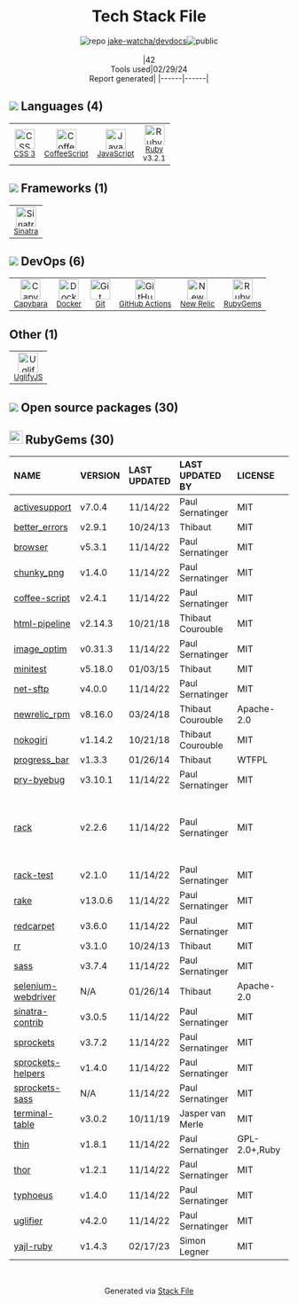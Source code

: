 <!--
&lt;--- Readme.md Snippet without images Start ---&gt;
## Tech Stack
jake-watcha/devdocs is built on the following main stack:

- [CoffeeScript](http://coffeescript.org/) – Languages
- [JavaScript](https://developer.mozilla.org/en-US/docs/Web/JavaScript) – Languages
- [Ruby](https://www.ruby-lang.org) – Languages
- [Sinatra](http://www.sinatrarb.com/) – Microframeworks (Backend)
- [Capybara](http://jnicklas.github.io/capybara/) – Testing Frameworks
- [Docker](https://www.docker.com/) – Virtual Machine Platforms & Containers
- [GitHub Actions](https://github.com/features/actions) – Continuous Integration
- [New Relic](http://newrelic.com) – Performance Monitoring
- [UglifyJS](http://lisperator.net/uglifyjs/) – Javascript Utilities & Libraries

Full tech stack [here](/techstack.md)

&lt;--- Readme.md Snippet without images End ---&gt;

&lt;--- Readme.md Snippet with images Start ---&gt;
## Tech Stack
jake-watcha/devdocs is built on the following main stack:

- <img width='25' height='25' src='https://img.stackshare.io/service/1178/slQydAMv.png' alt='CoffeeScript'/> [CoffeeScript](http://coffeescript.org/) – Languages
- <img width='25' height='25' src='https://img.stackshare.io/service/1209/javascript.jpeg' alt='JavaScript'/> [JavaScript](https://developer.mozilla.org/en-US/docs/Web/JavaScript) – Languages
- <img width='25' height='25' src='https://img.stackshare.io/service/989/ruby.png' alt='Ruby'/> [Ruby](https://www.ruby-lang.org) – Languages
- <img width='25' height='25' src='https://img.stackshare.io/service/999/logo.png' alt='Sinatra'/> [Sinatra](http://www.sinatrarb.com/) – Microframeworks (Backend)
- <img width='25' height='25' src='https://img.stackshare.io/service/2595/capybara.png' alt='Capybara'/> [Capybara](http://jnicklas.github.io/capybara/) – Testing Frameworks
- <img width='25' height='25' src='https://img.stackshare.io/service/586/n4u37v9t_400x400.png' alt='Docker'/> [Docker](https://www.docker.com/) – Virtual Machine Platforms & Containers
- <img width='25' height='25' src='https://img.stackshare.io/service/11563/actions.png' alt='GitHub Actions'/> [GitHub Actions](https://github.com/features/actions) – Continuous Integration
- <img width='25' height='25' src='https://img.stackshare.io/service/103/default_193410db3a7e419c7b436961bf41d733c7346b59.png' alt='New Relic'/> [New Relic](http://newrelic.com) – Performance Monitoring
- <img width='25' height='25' src='https://img.stackshare.io/service/2203/default_9058af6f02375a99f634f537d727e32df92ac262.png' alt='UglifyJS'/> [UglifyJS](http://lisperator.net/uglifyjs/) – Javascript Utilities & Libraries

Full tech stack [here](/techstack.md)

&lt;--- Readme.md Snippet with images End ---&gt;
-->
<div align="center">

# Tech Stack File
![](https://img.stackshare.io/repo.svg "repo") [jake-watcha/devdocs](https://github.com/jake-watcha/devdocs)![](https://img.stackshare.io/public_badge.svg "public")
<br/><br/>
|42<br/>Tools used|02/29/24 <br/>Report generated|
|------|------|
</div>

## <img src='https://img.stackshare.io/languages.svg'/> Languages (4)
<table><tr>
  <td align='center'>
  <img width='36' height='36' src='https://img.stackshare.io/service/6727/css.png' alt='CSS 3'>
  <br>
  <sub><a href="https://developer.mozilla.org/en-US/docs/Web/CSS/CSS3">CSS 3</a></sub>
  <br>
  <sub></sub>
</td>

<td align='center'>
  <img width='36' height='36' src='https://img.stackshare.io/service/1178/slQydAMv.png' alt='CoffeeScript'>
  <br>
  <sub><a href="http://coffeescript.org/">CoffeeScript</a></sub>
  <br>
  <sub></sub>
</td>

<td align='center'>
  <img width='36' height='36' src='https://img.stackshare.io/service/1209/javascript.jpeg' alt='JavaScript'>
  <br>
  <sub><a href="https://developer.mozilla.org/en-US/docs/Web/JavaScript">JavaScript</a></sub>
  <br>
  <sub></sub>
</td>

<td align='center'>
  <img width='36' height='36' src='https://img.stackshare.io/service/989/ruby.png' alt='Ruby'>
  <br>
  <sub><a href="https://www.ruby-lang.org">Ruby</a></sub>
  <br>
  <sub>v3.2.1</sub>
</td>

</tr>
</table>

## <img src='https://img.stackshare.io/frameworks.svg'/> Frameworks (1)
<table><tr>
  <td align='center'>
  <img width='36' height='36' src='https://img.stackshare.io/service/999/logo.png' alt='Sinatra'>
  <br>
  <sub><a href="http://www.sinatrarb.com/">Sinatra</a></sub>
  <br>
  <sub></sub>
</td>

</tr>
</table>

## <img src='https://img.stackshare.io/devops.svg'/> DevOps (6)
<table><tr>
  <td align='center'>
  <img width='36' height='36' src='https://img.stackshare.io/service/2595/capybara.png' alt='Capybara'>
  <br>
  <sub><a href="http://jnicklas.github.io/capybara/">Capybara</a></sub>
  <br>
  <sub></sub>
</td>

<td align='center'>
  <img width='36' height='36' src='https://img.stackshare.io/service/586/n4u37v9t_400x400.png' alt='Docker'>
  <br>
  <sub><a href="https://www.docker.com/">Docker</a></sub>
  <br>
  <sub></sub>
</td>

<td align='center'>
  <img width='36' height='36' src='https://img.stackshare.io/service/1046/git.png' alt='Git'>
  <br>
  <sub><a href="http://git-scm.com/">Git</a></sub>
  <br>
  <sub></sub>
</td>

<td align='center'>
  <img width='36' height='36' src='https://img.stackshare.io/service/11563/actions.png' alt='GitHub Actions'>
  <br>
  <sub><a href="https://github.com/features/actions">GitHub Actions</a></sub>
  <br>
  <sub></sub>
</td>

<td align='center'>
  <img width='36' height='36' src='https://img.stackshare.io/service/103/default_193410db3a7e419c7b436961bf41d733c7346b59.png' alt='New Relic'>
  <br>
  <sub><a href="http://newrelic.com">New Relic</a></sub>
  <br>
  <sub></sub>
</td>

<td align='center'>
  <img width='36' height='36' src='https://img.stackshare.io/service/12795/5jL6-BA5_400x400.jpeg' alt='RubyGems'>
  <br>
  <sub><a href="https://rubygems.org/">RubyGems</a></sub>
  <br>
  <sub></sub>
</td>

</tr>
</table>

## Other (1)
<table><tr>
  <td align='center'>
  <img width='36' height='36' src='https://img.stackshare.io/service/2203/default_9058af6f02375a99f634f537d727e32df92ac262.png' alt='UglifyJS'>
  <br>
  <sub><a href="http://lisperator.net/uglifyjs/">UglifyJS</a></sub>
  <br>
  <sub></sub>
</td>

</tr>
</table>


## <img src='https://img.stackshare.io/group.svg' /> Open source packages (30)</h2>

## <img width='24' height='24' src='https://img.stackshare.io/service/12795/5jL6-BA5_400x400.jpeg'/> RubyGems (30)

|NAME|VERSION|LAST UPDATED|LAST UPDATED BY|LICENSE|VULNERABILITIES|
|:------|:------|:------|:------|:------|:------|
|[activesupport](https://rubygems.org/activesupport)|v7.0.4|11/14/22|Paul Sernatinger |MIT|[CVE-2023-38037](https://github.com/advisories/GHSA-cr5q-6q9f-rq6q) (Low)|
|[better_errors](https://rubygems.org/better_errors)|v2.9.1|10/24/13|Thibaut |MIT|N/A|
|[browser](https://rubygems.org/browser)|v5.3.1|11/14/22|Paul Sernatinger |MIT|N/A|
|[chunky_png](https://rubygems.org/chunky_png)|v1.4.0|11/14/22|Paul Sernatinger |MIT|N/A|
|[coffee-script](https://rubygems.org/coffee-script)|v2.4.1|11/14/22|Paul Sernatinger |MIT|N/A|
|[html-pipeline](https://rubygems.org/html-pipeline)|v2.14.3|10/21/18|Thibaut Courouble |MIT|N/A|
|[image_optim](https://rubygems.org/image_optim)|v0.31.3|11/14/22|Paul Sernatinger |MIT|N/A|
|[minitest](https://rubygems.org/minitest)|v5.18.0|01/03/15|Thibaut |MIT|N/A|
|[net-sftp](https://rubygems.org/net-sftp)|v4.0.0|11/14/22|Paul Sernatinger |MIT|N/A|
|[newrelic_rpm](https://rubygems.org/newrelic_rpm)|v8.16.0|03/24/18|Thibaut Courouble |Apache-2.0|N/A|
|[nokogiri](https://rubygems.org/nokogiri)|v1.14.2|10/21/18|Thibaut Courouble |MIT|[](https://github.com/advisories/GHSA-xc9x-jj77-9p9j) (Moderate)<br/>[](https://github.com/advisories/GHSA-pxvg-2qj5-37jq) (Moderate)|
|[progress_bar](https://rubygems.org/progress_bar)|v1.3.3|01/26/14|Thibaut |WTFPL|N/A|
|[pry-byebug](https://rubygems.org/pry-byebug)|v3.10.1|11/14/22|Paul Sernatinger |MIT|N/A|
|[rack](https://rubygems.org/rack)|v2.2.6|11/14/22|Paul Sernatinger |MIT|[CVE-2024-25126](https://github.com/advisories/GHSA-22f2-v57c-j9cx) (Low)<br/>[CVE-2024-26146](https://github.com/advisories/GHSA-54rr-7fvw-6x8f) (Low)<br/>[CVE-2024-26141](https://github.com/advisories/GHSA-xj5v-6v4g-jfw6) (Low)|
|[rack-test](https://rubygems.org/rack-test)|v2.1.0|11/14/22|Paul Sernatinger |MIT|N/A|
|[rake](https://rubygems.org/rake)|v13.0.6|11/14/22|Paul Sernatinger |MIT|N/A|
|[redcarpet](https://rubygems.org/redcarpet)|v3.6.0|11/14/22|Paul Sernatinger |MIT|N/A|
|[rr](https://rubygems.org/rr)|v3.1.0|10/24/13|Thibaut |MIT|N/A|
|[sass](https://rubygems.org/sass)|v3.7.4|11/14/22|Paul Sernatinger |MIT|N/A|
|[selenium-webdriver](https://rubygems.org/selenium-webdriver)|N/A|01/26/14|Thibaut |Apache-2.0|N/A|
|[sinatra-contrib](https://rubygems.org/sinatra-contrib)|v3.0.5|11/14/22|Paul Sernatinger |MIT|N/A|
|[sprockets](https://rubygems.org/sprockets)|v3.7.2|11/14/22|Paul Sernatinger |MIT|N/A|
|[sprockets-helpers](https://rubygems.org/sprockets-helpers)|v1.4.0|11/14/22|Paul Sernatinger |MIT|N/A|
|[sprockets-sass](https://rubygems.org/sprockets-sass)|N/A|11/14/22|Paul Sernatinger |MIT|N/A|
|[terminal-table](https://rubygems.org/terminal-table)|v3.0.2|10/11/19|Jasper van Merle |MIT|N/A|
|[thin](https://rubygems.org/thin)|v1.8.1|11/14/22|Paul Sernatinger |GPL-2.0+,Ruby|N/A|
|[thor](https://rubygems.org/thor)|v1.2.1|11/14/22|Paul Sernatinger |MIT|N/A|
|[typhoeus](https://rubygems.org/typhoeus)|v1.4.0|11/14/22|Paul Sernatinger |MIT|N/A|
|[uglifier](https://rubygems.org/uglifier)|v4.2.0|11/14/22|Paul Sernatinger |MIT|N/A|
|[yajl-ruby](https://rubygems.org/yajl-ruby)|v1.4.3|02/17/23|Simon Legner |MIT|N/A|

<br/>
<div align='center'>

Generated via [Stack File](https://github.com/marketplace/stack-file)
